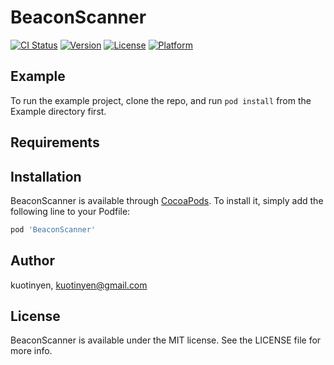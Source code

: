 # BeaconScanner

[![CI Status](http://img.shields.io/travis/kuotinyen/BeaconScanner.svg?style=flat)](https://travis-ci.org/kuotinyen/BeaconScanner)
[![Version](https://img.shields.io/cocoapods/v/BeaconScanner.svg?style=flat)](http://cocoapods.org/pods/BeaconScanner)
[![License](https://img.shields.io/cocoapods/l/BeaconScanner.svg?style=flat)](http://cocoapods.org/pods/BeaconScanner)
[![Platform](https://img.shields.io/cocoapods/p/BeaconScanner.svg?style=flat)](http://cocoapods.org/pods/BeaconScanner)

## Example

To run the example project, clone the repo, and run `pod install` from the Example directory first.

## Requirements

## Installation

BeaconScanner is available through [CocoaPods](http://cocoapods.org). To install
it, simply add the following line to your Podfile:

```ruby
pod 'BeaconScanner'
```

## Author

kuotinyen, kuotinyen@gmail.com

## License

BeaconScanner is available under the MIT license. See the LICENSE file for more info.
